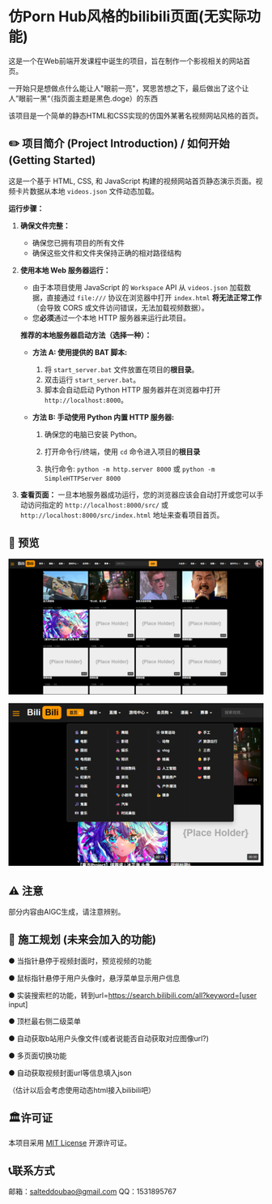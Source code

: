 # 仿Porn Hub风格的bilibili页面(无实际功能)

这是一个在Web前端开发课程中诞生的项目，旨在制作一个影视相关的网站首页。

一开始只是想做点什么能让人"眼前一亮"，冥思苦想之下，最后做出了这个让人”眼前一黑“（指页面主题是黑色.doge）的东西

该项目是一个简单的静态HTML和CSS实现的仿国外某著名视频网站风格的首页。

## ✏️ 项目简介 (Project Introduction) / 如何开始 (Getting Started)

这是一个基于 HTML, CSS, 和 JavaScript 构建的视频网站首页静态演示页面。视频卡片数据从本地 `videos.json` 文件动态加载。

**运行步骤：**

1.  **确保文件完整：**
    * 确保您已拥有项目的所有文件
    * 确保这些文件和文件夹保持正确的相对路径结构

2.  **使用本地 Web 服务器运行：**
    * 由于本项目使用 JavaScript 的 `Workspace` API 从 `videos.json` 加载数据，直接通过 `file:///` 协议在浏览器中打开 `index.html` **将无法正常工作**（会导致 CORS 或文件访问错误，无法加载视频数据）。
    * 您**必须**通过一个本地 HTTP 服务器来运行此项目。

    **推荐的本地服务器启动方法（选择一种）：**

    * **方法 A: 使用提供的 BAT 脚本:**
        1.  将 `start_server.bat` 文件放置在项目的**根目录**。
        2.  双击运行 `start_server.bat`。
        3.  脚本会自动启动 Python HTTP 服务器并在浏览器中打开 `http://localhost:8000`。

    * **方法 B: 手动使用 Python 内置 HTTP 服务器:**
        1.  确保您的电脑已安装 Python。

        2.  打开命令行/终端，使用 `cd` 命令进入项目的**根目录**

        3.  执行命令: `python -m http.server 8000` 或 `python -m SimpleHTTPServer 8000`

3.  **查看页面：**
    一旦本地服务器成功运行，您的浏览器应该会自动打开或您可以手动访问指定的 `http://localhost:8000/src/` 或 `http://localhost:8000/src/index.html` 地址来查看项目首页。


## 👀 预览

![预览图片](./static/images/preview(1).png)

![预览图片](./static/images/preview(2).png)

## ⚠️ 注意

部分内容由AIGC生成，请注意辨别。

## 🚧 施工规划 (未来会加入的功能)

● 当指针悬停于视频封面时，预览视频的功能

● 鼠标指针悬停于用户头像时，悬浮菜单显示用户信息

● 实装搜索栏的功能，转到url=https://search.bilibili.com/all?keyword=[user input]

● 顶栏最右侧二级菜单

● 自动获取b站用户头像文件(或者说能否自动获取对应图像url?)

● 多页面切换功能

● 自动获取视频封面url等信息填入json

（估计以后会考虑使用动态html接入bilibili吧）

## 🏛️许可证

本项目采用 [MIT License](https://opensource.org/licenses/MIT) 开源许可证。

## 📞联系方式

邮箱：salteddoubao@gmail.com
QQ：1531895767
